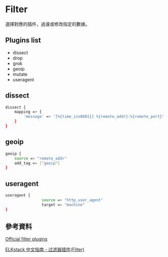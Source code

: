 # Filter

選擇對應的插件，過濾或修改指定的數據。

## Plugins list
- dissect
- drop
- grok
- geoip
- mutate
- useragent

## dissect

```bash
dissect {
    mapping => {
        'message' => '[%{time_iso8601}] %{remote_addr}:%{remote_port}'
    }
}
```

## geoip

```bash
geoip {
    source => "remote_addr"
    add_tag => ["geoip"]
}
```

## useragent

```bash
useragent {
                source => "http_user_agent"
                target => "machine"
}
```

## 參考資料

[Official filter plugins](https://www.elastic.co/guide/en/logstash/current/filter-plugins.html)

[ELKstack 中文指南 - 过滤器插件(Filter)](https://elkguide.elasticsearch.cn/logstash/plugins/filter/)